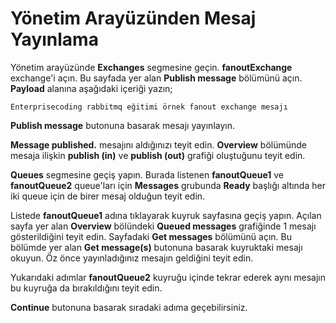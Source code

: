 # Yönetim Arayüzünden Mesaj Yayınlama

Yönetim arayüzünde **Exchanges** segmesine geçin. **fanoutExchange** exchange'i açın. Bu sayfada  yer alan **Publish message** bölümünü açın. **Payload** alanına aşağıdaki içeriği yazın;

`Enterprisecoding rabbitmq eğitimi örnek fanout exchange mesajı`

**Publish message** butonuna basarak mesajı yayınlayın. 

**Message published.** mesajını aldığınızı teyit edin.
**Overview** bölümünde mesaja ilişkin **publish (in)** ve **publish (out)** grafiği oluştuğunu teyit edin.

**Queues** segmesine geçiş yapın. Burada listenen **fanoutQueue1** ve **fanoutQueue2** queue'ları için **Messages** grubunda **Ready** başlığı altında her iki queue için de birer mesaj olduğun teyit edin.

Listede **fanoutQueue1** adına tıklayarak kuyruk sayfasına geçiş yapın.
Açılan sayfa yer alan **Overview** bölündeki **Queued messages** grafiğinde 1 mesajı gösterildiğini teyit edin. 
Sayfadaki **Get messages** bölümünü açın. Bu bölümde yer alan **Get message(s)** butonuna basarak kuyruktaki mesajı okuyun. Öz önce yayınladığınız mesajın geldiğini teyit edin.

Yukarıdaki adımlar **fanoutQueue2** kuyruğu içinde tekrar ederek aynı mesajın bu kuyruğa da bırakıldığını teyit edin.

**Continue** butonuna basarak sıradaki adıma geçebilirsiniz.